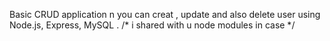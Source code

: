 Basic CRUD application n you can creat , update and also delete user using Node.js, Express, MySQL .
/* i shared with u node modules in case */
